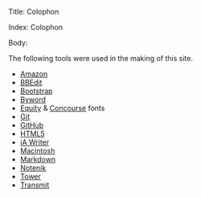 Title: Colophon

Index: Colophon

Body:

The following tools were used in the making of this site. 

* [Amazon][]
* [BBEdit][]
* [Bootstrap][]
* [Byword][]
* [Equity][] & [Concourse][] fonts
* [Git][]
* [GitHub][]
* [HTML5][]
* [iA Writer][iawriter]
* [Macintosh][mac]
* [Markdown][]
* [Notenik][]
* [Tower][]
* [Transmit][]

[amazon]: http://amzn.to/2bCdyyW
[bbedit]: http://www.barebones.com/products/bbedit/
[bitbucket]: https://bitbucket.org/
[bootstrap]: http://getbootstrap.com/
[byword]: https://bywordapp.com/
[concourse]: http://practicaltypography.com/concourse.html
[equity]: http://practicaltypography.com/equity.html
[git]: https://git-scm.com/
[github]: https://github.com
[html5]: https://www.w3.org/TR/html5/
[iawriter]: https://ia.net/writer
[iwisdom]: http://www.powersurgepub.com/products/iwisdom/index.html
[mac]: http://www.apple.com/mac/
[markdown]: https://daringfireball.net/projects/markdown/
[notenik]: https://notenik.net/swift.html
[PSTextMerge]: http://www.powersurgepub.com/products/pstextmerge/index.html
[tower]: https://www.git-tower.com/
[transmit]: https://panic.com/transmit/

